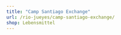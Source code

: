 ```yaml
---
title: "Camp Santiago Exchange"
url: /rio-jueyes/camp-santiago-exchange/
shop: Lebensmittel
---
```

